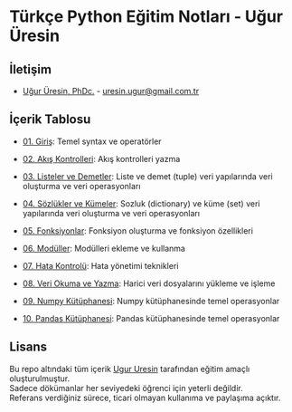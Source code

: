 # Türkçe Python Eğitim Notları - Uğur Üresin

## İletişim
* [Uğur Üresin, PhDc.](https://github.com/ugururesin) - [uresin.ugur@gmail.com.tr](mailto:uresin.ugur@gmail.com.tr)

## İçerik Tablosu

* [01. Giriş](https://github.com/ugururesin/Turkce-Python-Egitimi/blob/main/Python_TR_01_Giris.ipynb): Temel syntax ve operatörler  

* [02. Akış Kontrolleri](https://github.com/ugururesin/Turkce-Python-Egitimi/blob/main/Python_TR_02_AKIS_Kontrolleri.ipynb): Akış kontrolleri yazma 

* [03. Listeler ve Demetler](https://github.com/ugururesin/Turkce-Python-Egitimi/blob/main/Python_TR_03_Listeler_ve_Demetler.ipynb): Liste ve demet (tuple) veri yapılarında veri oluşturma ve veri operasyonları

* [04. Sözlükler ve Kümeler](https://github.com/ugururesin/Turkce-Python-Egitimi/blob/main/Python_TR_04_Sozlukler_ve_Kumeler.ipynb): Sozluk (dictionary) ve küme (set) veri yapılarında veri oluşturma ve veri operasyonları

* [05. Fonksiyonlar](https://github.com/ugururesin/Turkce-Python-Egitimi/blob/main/Python_TR_05_Fonksiyonlar.ipynb): Fonksiyon oluşturma ve fonksiyon özellikleri

* [06. Modüller](https://github.com/ugururesin/Turkce-Python-Egitimi/blob/main/Python_TR_06_Modulleripynb): Modülleri ekleme ve kullanma

* [07. Hata Kontrolü](https://github.com/ugururesin/Turkce-Python-Egitimi/blob/main/Python_TR_07_Hata_Kontrolu.ipynb): Hata yönetimi teknikleri

* [08. Veri Okuma ve Yazma](https://github.com/ugururesin/Turkce-Python-Egitimi/blob/main/Python_TR_08_Veri_Okuma_Yazma.ipynb): Harici veri dosyalarını yükleme ve işleme

* [09. Numpy Kütüphanesi](https://github.com/ugururesin/Turkce-Python-Egitimi/blob/main/Python_TR_09_Numpy_Kutuphanesi.ipynb): Numpy kütüphanesinde temel operasyonlar

* [10. Pandas Kütüphanesi](https://github.com/ugururesin/Turkce-Python-Egitimi/blob/main/Python_TR_10_Pandas_Kutuphanesi.ipynb): Pandas kütüphanesinde temel operasyonlar


## Lisans
Bu repo altındaki tüm içerik [Ugur Uresin](mailto:uresin.ugur@gmail.com.tr) tarafından eğitim amaçlı oluşturulmuştur.  
Sadece dökümanlar her seviyedeki öğrenci için yeterli değildir.  
Referans verdiğiniz sürece, ticari olmayan kullanıma ve paylaşıma açıktır.  